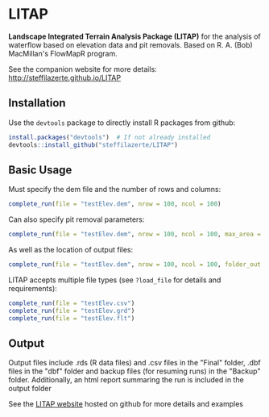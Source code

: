 LITAP
================

**Landscape Integrated Terrain Analysis Package (LITAP)** for the analysis of waterflow based on elevation data and pit removals. Based on R. A. (Bob) MacMillan's FlowMapR program.

See the companion website for more details: <http://steffilazerte.github.io/LITAP>

Installation
------------

Use the `devtools` package to directly install R packages from github:

``` r
install.packages("devtools")  # If not already installed
devtools::install_github("steffilazerte/LITAP")
```

Basic Usage
-----------

Must specify the dem file and the number of rows and columns:

``` r
complete_run(file = "testElev.dem", nrow = 100, ncol = 100)
```

Can also specify pit removal parameters:

``` r
complete_run(file = "testElev.dem", nrow = 100, ncol = 100, max_area = 5, max_depth = 0.2)
```

As well as the location of output files:

``` r
complete_run(file = "testElev.dem", nrow = 100, ncol = 100, folder_out = "./Output/")
```

LITAP accepts multiple file types (see `?load_file` for details and requirements):

``` r
complete_run(file = "testElev.csv")
complete_run(file = "testElev.grd")
complete_run(file = "testElev.flt")
```

Output
------

Output files include .rds (R data files) and .csv files in the "Final" folder, .dbf files in the "dbf" folder and backup files (for resuming runs) in the "Backup" folder. Additionally, an html report summaring the run is included in the output folder

See the [LITAP website](http://steffilazerte.github.io/LITAP/) hosted on github for more details and examples
